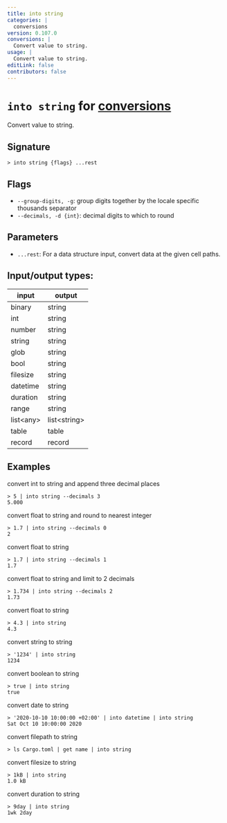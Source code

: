 ```yaml
---
title: into string
categories: |
  conversions
version: 0.107.0
conversions: |
  Convert value to string.
usage: |
  Convert value to string.
editLink: false
contributors: false
---
```

<!-- This file is automatically generated. Please edit the command in https://github.com/nushell/nushell instead. -->

# `into string` for [conversions](/commands/categories/conversions.md)

<div class='command-title'>Convert value to string.</div>

## Signature

```> into string {flags} ...rest```

## Flags

 -  `--group-digits, -g`: group digits together by the locale specific thousands separator
 -  `--decimals, -d {int}`: decimal digits to which to round

## Parameters

 -  `...rest`: For a data structure input, convert data at the given cell paths.


## Input/output types:

| input     | output       |
| --------- | ------------ |
| binary    | string       |
| int       | string       |
| number    | string       |
| string    | string       |
| glob      | string       |
| bool      | string       |
| filesize  | string       |
| datetime  | string       |
| duration  | string       |
| range     | string       |
| list&lt;any&gt; | list&lt;string&gt; |
| table     | table        |
| record    | record       |
## Examples

convert int to string and append three decimal places
```nu
> 5 | into string --decimals 3
5.000
```

convert float to string and round to nearest integer
```nu
> 1.7 | into string --decimals 0
2
```

convert float to string
```nu
> 1.7 | into string --decimals 1
1.7
```

convert float to string and limit to 2 decimals
```nu
> 1.734 | into string --decimals 2
1.73
```

convert float to string
```nu
> 4.3 | into string
4.3
```

convert string to string
```nu
> '1234' | into string
1234
```

convert boolean to string
```nu
> true | into string
true
```

convert date to string
```nu
> '2020-10-10 10:00:00 +02:00' | into datetime | into string
Sat Oct 10 10:00:00 2020
```

convert filepath to string
```nu
> ls Cargo.toml | get name | into string

```

convert filesize to string
```nu
> 1kB | into string
1.0 kB
```

convert duration to string
```nu
> 9day | into string
1wk 2day
```
